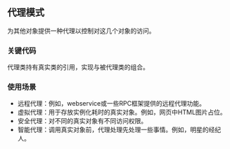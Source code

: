 ## 代理模式

为其他对象提供一种代理以控制对这几个对象的访问。



### 关键代码

代理类持有真实类的引用，实现与被代理类的组合。 



### 使用场景

- 远程代理：例如，webservice或一些RPC框架提供的远程代理功能。
- 虚拟代理：用于存放实例化耗时的真实对象。例如，网页中HTML图片占位。
- 安全代理：对不同的真实对象有不同访问权限。
- 智能代理：调用真实对象前，代理处理先处理一些事情。例如，明星的经纪人。